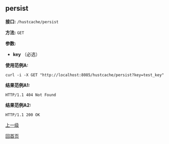 ## persist ##

**接口:** `/hustcache/persist`

**方法:** `GET`

**参数:** 

*  **key** （必选）  

**使用范例A:**

    curl -i -X GET "http://localhost:8085/hustcache/persist?key=test_key"

**结果范例A1:**

	HTTP/1.1 404 Not Found
		
**结果范例A2:**

	HTTP/1.1 200 OK
	
[上一级](../hustcache.md)

[回首页](../../../index.md)